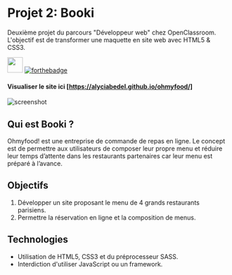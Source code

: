 # Projet 2: Booki
Deuxième projet du parcours "Développeur web" chez OpenClassroom. L'objectif est de transformer une maquette en site web avec HTML5 & CSS3.

<img src="https://user-images.githubusercontent.com/98737248/217825346-0de37e2b-cc12-47e5-9576-6e692255e834.svg" style="height:35px;"> [![forthebadge](https://forthebadge.com/images/badges/powered-by-coffee.svg)](https://forthebadge.com)

#### Visualiser le site ici [https://alyciabedel.github.io/ohmyfood/]

![screenshot](https://user-images.githubusercontent.com/98737248/201363460-4f94b6e7-ddb8-4d2d-ac4e-b8ab3afaf4cc.png)

## Qui est Booki ?
Ohmyfood! est une entreprise de commande de repas en ligne. Le concept est de permettre aux utilisateurs de composer leur propre menu et réduire leur temps d’attente dans les restaurants partenaires car leur menu est préparé à l’avance. 

## Objectifs
1. Développer un site proposant le menu de 4 grands restaurants parisiens.
2. Permettre la réservation en ligne et la composition de menus.

## Technologies
- Utilisation de HTML5, CSS3 et du préprocesseur SASS. 
- Interdiction d'utiliser JavaScript ou un framework.
